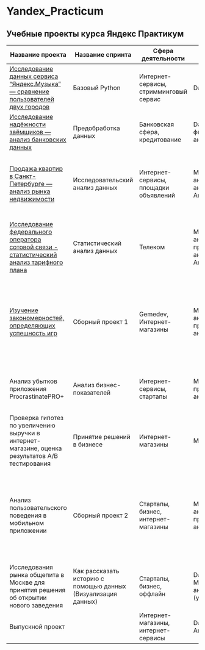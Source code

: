 # Yandex_Practicum
## Учебные проекты курса Яндекс Практикум 

| Название проекта | Название спринта | Сфера деятельности | Направление деятельности | Инструменты, навыки | 
| ---------------- | ---------------- | ------------------------ | ------------------ | -------------- |
|[Исследование данных сервиса “Яндекс.Музыка” — сравнение пользователей двух городов](https://github.com/KittyCorpsegrinder/Yandex_Practicum/blob/main/Yandex_Music/readme.md) | Базовый Python | Интернет-сервисы, стримминговый сервис | Data Analyst | Python, Pandas |
| [Исследование надёжности заёмщиков — анализ банковских данных](https://github.com/KittyCorpsegrinder/Yandex_Practicum/blob/main/Borrower%20reliability%20research/readme.md) | Предобработка данных | Банковская сфера, кредитование | Data Analyst, финансовый аналитик | Предобработка данных, Pyton, Pandas |
| [Продажа квартир в Санкт-Петербурге — анализ рынка недвижимости](https://github.com/KittyCorpsegrinder/Yandex_Practicum/blob/main/Real_Estate_Market_Analysis/readme.md) | Исследовательский анализ данных | Интернет-сервисы, площадки объявлений | Маркетинг-аналитик, Fraud-аналитик, Data Analyst | Python, Pandas, Matplotlib, визуализация данных, предобработка данных, исследовательский анализ |
| [Исследование федерального оператора сотовой связи - статистический анализ тарифного плана](https://github.com/KittyCorpsegrinder/Yandex_Practicum/blob/main/Statistical_data_analysis/readme.md) | Статистический анализ данных | Телеком | Маркетинг-аналитик, продуктовый аналитик, Data Analyst |  Python, Pandas, Matplotlib, NumPy, SciPy, описательная статистика, проверка статистических гипотез |
| [Изучение закономерностей, определяющих успешность игр](https://github.com/KittyCorpsegrinder/Yandex_Practicum/blob/main/prefabricated_project1/readme.md) | Сборный проект 1 | Gemedev, Интернет-магазины | Маркетинг-аналитик, продуктовый аналитик | Python, Pandas, Matplotlib, NumPy, предобработка данных, исследовательский анализ данных, описательная статистика, проверка статистических гипотез |
| Анализ убытков приложения ProcrastinatePRO+ | Анализ бизнес-показателей | Интернет-сервисы, стартапы | Маркетинг аналитик, продуктовый аналитик | Python, Pandas, Matplotlib, Seaborn, когортный анализ, юнит-экономика, продуктовые метрики |
| Проверка гипотез по увеличению выручки в интернет-магазине, оценка результатов А/В тестирования | Принятие решений в бизнесе | Интернет-магазины | Маркетинг-аналитик | Python, Pandas, Matplotlib, SciPy, А/В тестирование, проверка статистических гипотез |
| Анализ пользовательского поведения в мобильном приложении | Сборный проект 2 | Стартапы, бизнес, интернет-магазины | Маркетинг-аналитик, продуктовый аналитик | Python, Pandas, Matplotlib, Seaborn, Plotly, А/В тестирование, событийная аналитика, продуктовые метрики, проверка статистических гипотез, визуализация данных |
| Исследования рынка общепита в Москве для принятия решения об открытии нового заведения | Как рассказать историю с помощью данных (Визуализация данных) | Стартапы, бизнес, оффлайн | Data Analyst, Маркетинг-аналитик, Аналитик (универсал) | Python, Pandas, Seaborn, Plotly, визуализация данных | |
| Выпускной проект | | Интернет-магазины, интернет-сервисы | Data Analyst, Аналитик(универсал) | | |
